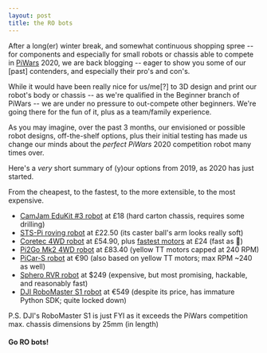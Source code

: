 ```yaml
---
layout: post
title: the RO bots
---
```


After a long(er) winter break, and somewhat continuous shopping spree -- for components and especially for small robots or chassis able to compete in [PiWars](https://piwars.org) 2020, we are back blogging -- eager to show you some of our [past] contenders, and especially their pro's and con's.

While it would have been really nice for us/me[?] to 3D design and print our robot's body or chassis -- as we're qualified in the Beginner branch of PiWars -- we are under no pressure to out-compete other beginners. We're going there for the fun of it, plus as a team/family experience.

As you may imagine, over the past 3 months, our envisioned or possible robot designs, off-the-shelf options, plus their initial testing has made us change our minds about the _perfect_ *PiWars* 2020 competition robot many times over.

Here's a *very* short summary of (y)our options from 2019, as 2020 has just started.

From the cheapest, to the fastest, to the more extensible, to the most expensive.

- [CamJam EduKit #3 robot](https://thepihut.com/products/camjam-edukit-3-robotics) at £18 (hard carton chassis, requires some drilling)
- [STS-Pi roving robot](https://shop.pimoroni.com/products/sts-pi) at £22.50 (its caster ball's arm looks really soft)
- [Coretec 4WD robot](https://shop.pimoroni.com/products/coretec-tiny-4wd-robot-rover) at £54.90, plus [fastest motors](https://shop.pimoroni.com/products/micro-metal-gearmotor-with-motor-shim?variant=32587883594) at £24 (fast as 🚀)
- [Pi2Go Mk2 4WD robot](https://shop.4tronix.co.uk/products/pi2go2) at £83.40 (yellow TT motors capped at 240 RPM)
- [PiCar-S robot](https://www.amazon.de/dp/B06Y41JGS3/) at €90 (also based on yellow TT motors; max RPM ~240 as well)
- [Sphero RVR robot](https://www.sphero.com/rvr) at $249 (expensive, but most promising, hackable, and reasonably fast)
- [DJI RoboMaster S1 robot](https://store.dji.com/product/robomaster-s1) at €549 (despite its price, has immature Python SDK; quite locked down)

P.S. DJI's RoboMaster S1 is just FYI as it exceeds the PiWars competition max. chassis dimensions by 25mm (in length)

#### Go RO bots!
